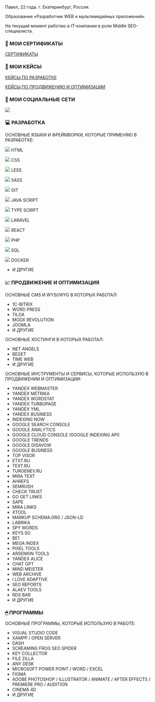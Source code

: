 Павел, 22 года.
г. Екатеринбург, Россия.

Образование «Разработчик WEB и мультимедийных приложений».

На текущий момент работаю в IT-компании в роли Middle SEO-специалиста.

### 📑 МОИ СЕРТИФИКАТЫ
<p>
   <a href="https://github.com/astergumi/astergumi/tree/master/Certificates">
      СЕРТИФИКАТЫ
   </a>
</p>

### 💼 МОИ КЕЙСЫ
<p>
   <a href="">
      КЕЙСЫ ПО РАЗРАБОТКЕ
   </a>
</p>
<p>
   <a href="">
      КЕЙСЫ ПО ПРОДВИЖЕНИЮ И ОПТИМИЗАЦИИ
   </a>
</p>

### 📱 МОИ СОЦИАЛЬНЫЕ СЕТИ
<p>
   <a href="https://www.instagram.com/astergumi">
      <img src="https://skillicons.dev/icons?i=instagram" />
   </a>
</p>
  
### 💻 РАЗРАБОТКА
ОСНОВНЫЕ ЯЗЫКИ И ФРЕЙМВОРКИ, КОТОРЫЕ ПРИМЕНЯЮ В РАЗРАБОТКЕ:

<img src="https://skillicons.dev/icons?i=html" /> HTML

<img src="https://skillicons.dev/icons?i=css" /> CSS

<img src="https://skillicons.dev/icons?i=less" /> LESS

<img src="https://skillicons.dev/icons?i=sass" /> SASS

<img src="https://skillicons.dev/icons?i=git" /> GIT

<img src="https://skillicons.dev/icons?i=js" /> JAVA SCRIPT

<img src="https://skillicons.dev/icons?i=typescript" /> TYPE SCRIPT

<img src="https://skillicons.dev/icons?i=laravel" /> LARAVEL

<img src="https://skillicons.dev/icons?i=react" /> REACT

<img src="https://skillicons.dev/icons?i=php" /> PHP

<img src="https://skillicons.dev/icons?i=mysql" /> SQL

<img src="https://skillicons.dev/icons?i=docker" /> DOCKER

* И ДРУГИЕ

### 📈 ПРОДВИЖЕНИЕ И ОПТИМИЗАЦИЯ
ОСНОВНЫЕ CMS И WYSI/WYG В КОТОРЫХ РАБОТАЛ:
* 1C-BITRIX
* WORD PRESS
* TILDA
* MODX REVOLUTION
* JOOMLA
* И ДРУГИЕ

ОСНОВНЫЕ ХОСТИНГИ В КОТОРЫХ РАБОТАЛ:
* NET ANGELS
* BEGET
* TIME WEB
* И ДРУГИЕ

ОСНОВНЫЕ ИНСТРУМЕНТЫ И СЕРВИСЫ, КОТОРЫЕ ИСПОЛЬЗУЮ В ПРОДВИЖЕНИИ И ОПТИМИЗАЦИИ:
* YANDEX WEBMASTER
* YANDEX METRIKA
* YANDEX WORDSTAT
* YANDEX TURBOPAGE
* YANDEX YML
* YANDEX BUSINESS
* INDEXING NOW
* GOOGLE SEARCH CONSOLE
* GOOGLE ANALYTICS
* GOOGLE CLOUD CONSOLE (GOOGLE INDEXING API)
* GOOGLE TRENDS
* GOOGLE DISAVOW
* GOOGLE BUSINESS
* TOP VISOR
* ETXT.RU
* TEXT.RU
* TURGENEV.RU
* MIRA TEXT
* AHREFS
* SEMRUSH
* CHECK TRUST
* GO GET LINKS
* SAPE
* MIRA LINKS
* XTOOL
* MARKUP SCHEMA.ORG / JSON-LD
* LABRIKA
* SPY WORDS
* KEYS.SO
* BE1
* MEGA INDEX
* PIXEL TOOLS
* ARSENKIN TOOLS
* YANDEX ALICE
* CHAT GPT
* MIND MEISTER
* WEB ARCHIVE
* I LOVE ADAPTIVE
* SEO REPORTS
* ALAEV TOOLS
* RDS BAR
* И ДРУГИЕ
### 🖱 ПРОГРАММЫ
ОСНОВНЫЕ ПРОГРАММЫ, КОТОРЫЕ ИСПОЛЬЗУЮ В РАБОТЕ:
* VISUAL STUDIO CODE
* XAMPP / OPEN SERVER
* DASH
* SCREAMING FROG SEO SPIDER
* KEY COLLECTOR
* FILE ZILLA
* ANY DESK
* MICROSOFT POWER POINT / WORD / EXCEL
* FIGMA
* ADOBE PHOTOSHOP / ILLUSTRATOR / ANIMATE / AFTER EFFECTS / PREMIERE PRO / AUDITION
* CINEMA 4D
* И ДРУГИЕ
<!--
**astergumi/astergumi** is a ✨ _special_ ✨ repository because its `README.md` (this file) appears on your GitHub profile.

Here are some ideas to get you started:

- 🔭 I’m currently working on ...
- 🌱 I’m currently learning ...
- 👯 I’m looking to collaborate on ...
- 🤔 I’m looking for help with ...
- 💬 Ask me about ...
- 📫 How to reach me: ...
- 😄 Pronouns: ...
- ⚡ Fun fact: ...
-->
